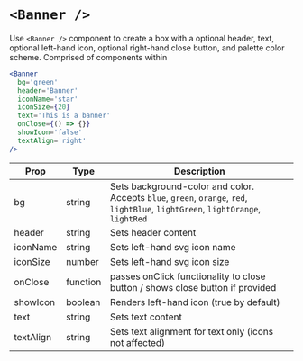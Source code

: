 # `<Banner />`

Use `<Banner />` component to create a box with a optional header, text, optional left-hand icon, optional right-hand close button, and palette color scheme.
Comprised of <BannerRow /> components within <Box />

```jsx
<Banner
  bg='green'
  header='Banner'
  iconName='star'
  iconSize={20}
  text='This is a banner'
  onClose={() => {}}
  showIcon='false'
  textAlign='right'
/>
```

Prop | Type | Description
---|---|---
bg | string | Sets background-color and color. Accepts `blue`, `green`, `orange`, `red`, `lightBlue`, `lightGreen`, `lightOrange`, `lightRed`
header | string | Sets header content
iconName | string | Sets left-hand svg icon name
iconSize | number | Sets left-hand svg icon size
onClose | function | passes onClick functionality to close button / shows close button if provided
showIcon | boolean | Renders left-hand icon (true by default)
text | string | Sets text content
textAlign | string | Sets text alignment for text only (icons not affected)